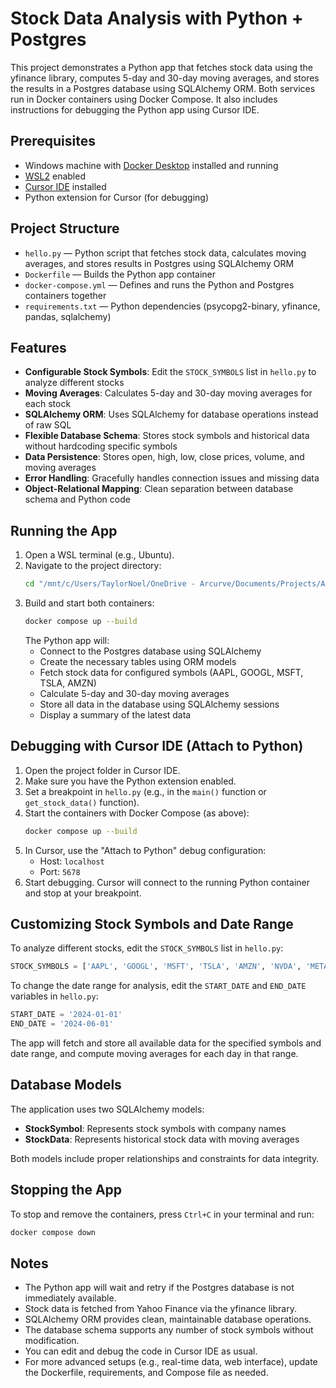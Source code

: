 # Stock Data Analysis with Python + Postgres

This project demonstrates a Python app that fetches stock data using the yfinance library, computes 5-day and 30-day moving averages, and stores the results in a Postgres database using SQLAlchemy ORM. Both services run in Docker containers using Docker Compose. It also includes instructions for debugging the Python app using Cursor IDE.

## Prerequisites

- Windows machine with [Docker Desktop](https://www.docker.com/products/docker-desktop/) installed and running
- [WSL2](https://learn.microsoft.com/en-us/windows/wsl/) enabled
- [Cursor IDE](https://www.cursor.so/) installed
- Python extension for Cursor (for debugging)

## Project Structure

- `hello.py` — Python script that fetches stock data, calculates moving averages, and stores results in Postgres using SQLAlchemy ORM
- `Dockerfile` — Builds the Python app container
- `docker-compose.yml` — Defines and runs the Python and Postgres containers together
- `requirements.txt` — Python dependencies (psycopg2-binary, yfinance, pandas, sqlalchemy)

## Features

- **Configurable Stock Symbols**: Edit the `STOCK_SYMBOLS` list in `hello.py` to analyze different stocks
- **Moving Averages**: Calculates 5-day and 30-day moving averages for each stock
- **SQLAlchemy ORM**: Uses SQLAlchemy for database operations instead of raw SQL
- **Flexible Database Schema**: Stores stock symbols and historical data without hardcoding specific symbols
- **Data Persistence**: Stores open, high, low, close prices, volume, and moving averages
- **Error Handling**: Gracefully handles connection issues and missing data
- **Object-Relational Mapping**: Clean separation between database schema and Python code

## Running the App

1. Open a WSL terminal (e.g., Ubuntu).
2. Navigate to the project directory:
   ```sh
   cd "/mnt/c/Users/TaylorNoel/OneDrive - Arcurve/Documents/Projects/AI Initiative"
   ```
3. Build and start both containers:
   ```sh
   docker compose up --build
   ```
   The Python app will:
   - Connect to the Postgres database using SQLAlchemy
   - Create the necessary tables using ORM models
   - Fetch stock data for configured symbols (AAPL, GOOGL, MSFT, TSLA, AMZN)
   - Calculate 5-day and 30-day moving averages
   - Store all data in the database using SQLAlchemy sessions
   - Display a summary of the latest data

## Debugging with Cursor IDE (Attach to Python)

1. Open the project folder in Cursor IDE.
2. Make sure you have the Python extension enabled.
3. Set a breakpoint in `hello.py` (e.g., in the `main()` function or `get_stock_data()` function).
4. Start the containers with Docker Compose (as above):
   ```sh
   docker compose up --build
   ```
5. In Cursor, use the "Attach to Python" debug configuration:
   - Host: `localhost`
   - Port: `5678`
6. Start debugging. Cursor will connect to the running Python container and stop at your breakpoint.

## Customizing Stock Symbols and Date Range

To analyze different stocks, edit the `STOCK_SYMBOLS` list in `hello.py`:

```python
STOCK_SYMBOLS = ['AAPL', 'GOOGL', 'MSFT', 'TSLA', 'AMZN', 'NVDA', 'META']
```

To change the date range for analysis, edit the `START_DATE` and `END_DATE` variables in `hello.py`:

```python
START_DATE = '2024-01-01'
END_DATE = '2024-06-01'
```

The app will fetch and store all available data for the specified symbols and date range, and compute moving averages for each day in that range.

## Database Models

The application uses two SQLAlchemy models:

- **StockSymbol**: Represents stock symbols with company names
- **StockData**: Represents historical stock data with moving averages

Both models include proper relationships and constraints for data integrity.

## Stopping the App

To stop and remove the containers, press `Ctrl+C` in your terminal and run:
```sh
docker compose down
```

## Notes
- The Python app will wait and retry if the Postgres database is not immediately available.
- Stock data is fetched from Yahoo Finance via the yfinance library.
- SQLAlchemy ORM provides clean, maintainable database operations.
- The database schema supports any number of stock symbols without modification.
- You can edit and debug the code in Cursor IDE as usual.
- For more advanced setups (e.g., real-time data, web interface), update the Dockerfile, requirements, and Compose file as needed. 